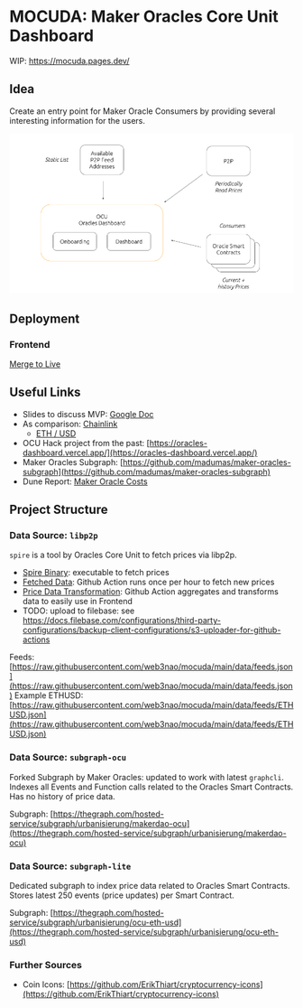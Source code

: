 # MOCUDA: Maker Oracles Core Unit Dashboard

WIP: https://mocuda.pages.dev/

## Idea

Create an entry point for Maker Oracle Consumers by providing several interesting information for the users.

![overview](./assets/overview.png)

## Deployment

### Frontend

[Merge to Live](https://github.com/web3nao/mocuda/compare/live...main?expand=1)

## Useful Links

- Slides to discuss MVP: [Google Doc](https://docs.google.com/presentation/d/17DbYG1u-Ii7Krky28FbvLd3quCVh7-vR2Z_OqDxiCgg/edit#slide=id.g126f966e658_0_23)
- As comparison: [Chainlink](https://data.chain.link/)
  - [ETH / USD](https://data.chain.link/ethereum/mainnet/crypto-usd/eth-usd)
- OCU Hack project from the past: [https://oracles-dashboard.vercel.app/](https://oracles-dashboard.vercel.app/)
- Maker Oracles Subgraph: [https://github.com/madumas/maker-oracles-subgraph](https://github.com/madumas/maker-oracles-subgraph)
- Dune Report: [Maker Oracle Costs](https://dune.com/madumas/Maker-Oracle-Costs?2.%20Start%20Date=2021-08-01%2000%3A00%3A00)

## Project Structure

### Data Source: `libp2p`

`spire` is a tool by Oracles Core Unit to fetch prices via libp2p.

- [Spire Binary](./spire/): executable to fetch prices
- [Fetched Data](./data/): Github Action runs once per hour to fetch new prices
- [Price Data Transformation](./data-transformation/): Github Action aggregates and transforms data to easily use in Frontend
- TODO: upload to filebase: see https://docs.filebase.com/configurations/third-party-configurations/backup-client-configurations/s3-uploader-for-github-actions

Feeds: [https://raw.githubusercontent.com/web3nao/mocuda/main/data/feeds.json](https://raw.githubusercontent.com/web3nao/mocuda/main/data/feeds.json)
Example ETHUSD: [https://raw.githubusercontent.com/web3nao/mocuda/main/data/feeds/ETHUSD.json](https://raw.githubusercontent.com/web3nao/mocuda/main/data/feeds/ETHUSD.json)

### Data Source: `subgraph-ocu`

Forked Subgraph by Maker Oracles: updated to work with latest `graphcli`. Indexes all Events and Function calls related to the Oracles Smart Contracts. Has no history of price data.

Subgraph: [https://thegraph.com/hosted-service/subgraph/urbanisierung/makerdao-ocu](https://thegraph.com/hosted-service/subgraph/urbanisierung/makerdao-ocu)

### Data Source: `subgraph-lite`

Dedicated subgraph to index price data related to Oracles Smart Contracts. Stores latest 250 events (price updates) per Smart Contract.

Subgraph: [https://thegraph.com/hosted-service/subgraph/urbanisierung/ocu-eth-usd](https://thegraph.com/hosted-service/subgraph/urbanisierung/ocu-eth-usd)

### Further Sources

- Coin Icons: [https://github.com/ErikThiart/cryptocurrency-icons](https://github.com/ErikThiart/cryptocurrency-icons)
